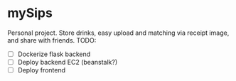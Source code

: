 # mySips
Personal project. Store drinks, easy upload and matching via receipt image, and share with friends.
TODO:
- [ ] Dockerize flask backend
- [ ] Deploy backend EC2 (beanstalk?)
- [ ] Deploy frontend
